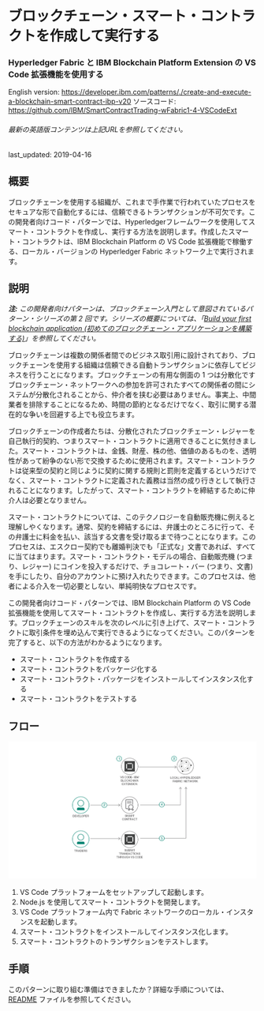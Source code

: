 # ブロックチェーン・スマート・コントラクトを作成して実行する

### Hyperledger Fabric と IBM Blockchain Platform Extension の VS Code 拡張機能を使用する

English version: https://developer.ibm.com/patterns/./create-and-execute-a-blockchain-smart-contract-ibp-v20
  ソースコード: https://github.com/IBM/SmartContractTrading-wFabric1-4-VSCodeExt

###### 最新の英語版コンテンツは上記URLを参照してください。
last_updated: 2019-04-16

 ## 概要

ブロックチェーンを使用する組織が、これまで手作業で行われていたプロセスをセキュアな形で自動化するには、信頼できるトランザクションが不可欠です。この開発者向けコード・パターンでは、Hyperledgerフレームワークを使用してスマート・コントラクトを作成し、実行する方法を説明します。作成したスマート・コントラクトは、IBM Blockchain Platform の VS Code 拡張機能で稼働する、ローカル・バージョンの Hyperledger Fabric ネットワーク上で実行されます。

## 説明

_**注:** この開発者向けパターンは、ブロックチェーン入門として意図されているパターン・シリーズの第 2 回です。シリーズの概要については、「[Build your first blockchain application (初めてのブロックチェーン・アプリケーションを構築する)](https://developer.ibm.com/series/code-pattern-series-build-your-first-blockchain-application/)」を参照してください。_

ブロックチェーンは複数の関係者間でのビジネス取引用に設計されており、ブロックチェーンを使用する組織は信頼できる自動トランザクションに依存してビジネスを行うことになります。ブロックチェーンの有用な側面の 1 つは分散化ですブロックチェーン・ネットワークへの参加を許可されたすべての関係者の間にシステムが分散化されることから、仲介者を挟む必要はありません。事実上、中間業者を排除することになるため、時間の節約となるだけでなく、取引に関する潜在的な争いを回避する上でも役立ちます。

ブロックチェーンの作成者たちは、分散化されたブロックチェーン・レジャーを自己執行的契約、つまりスマート・コントラクトに適用できることに気付きました。スマート・コントラクトは、金銭、財産、株の他、価値のあるものを、透明性があって紛争のない形で交換するために使用されます。スマート・コントラクトは従来型の契約と同じように契約に関する規則と罰則を定義するというだけでなく、スマート・コントラクトに定義された義務は当然の成り行きとして執行されることになります。したがって、スマート・コントラクトを締結するために仲介人は必要となりません。

スマート・コントラクトについては、このテクノロジーを自動販売機に例えると理解しやくなります。通常、契約を締結するには、弁護士のところに行って、その弁護士に料金を払い、該当する文書を受け取るまで待つことになります。このプロセスは、エスクロー契約でも離婚判決でも「正式な」文書であれば、すべてに当てはまります。スマート・コントラクト・モデルの場合、自動販売機 (つまり、レジャー) にコインを投入するだけで、チョコレート・バー (つまり、文書) を手にしたり、自分のアカウントに預け入れたりできます。このプロセスは、他者による介入を一切必要としない、単純明快なプロセスです。

この開発者向けコード・パターンでは、IBM Blockchain Platform の VS Code 拡張機能を使用してスマート・コントラクトを作成し、実行する方法を説明します。ブロックチェーンのスキルを次のレベルに引き上げて、スマート・コントラクトに取引条件を埋め込んで実行できるようになってください。このパターンを完了すると、以下の方法がわかるようになります。

* スマート・コントラクトを作成する
* スマート・コントラクトをパッケージ化する
* スマート・コントラクト・パッケージをインストールしてインスタンス化する
* スマート・コントラクトをテストする

## フロー

![フロー](./images/arch.png)

1. VS Code プラットフォームをセットアップして起動します。
1. Node.js を使用してスマート・コントラクトを開発します。
1. VS Code プラットフォーム内で Fabric ネットワークのローカル・インスタンスを起動します。
1. スマート・コントラクトをインストールしてインスタンス化します。
1. スマート・コントラクトのトランザクションをテストします。

## 手順

このパターンに取り組む準備はできましたか？詳細な手順については、[README](https://github.com/IBM/SmartContractTrading-wFabric1-4-VSCodeExt/blob/master/README.md) ファイルを参照してください。
